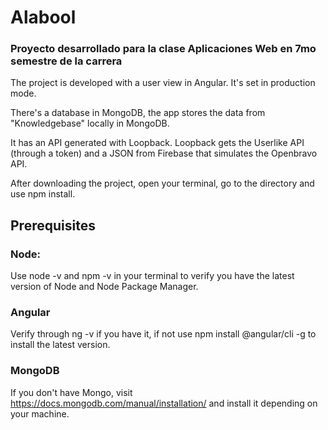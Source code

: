 # Alabool
### Proyecto desarrollado para la clase Aplicaciones Web en 7mo semestre de la carrera
The project is developed with a user view in Angular. It's set in production mode.

There's a database in MongoDB, the app stores the data from "Knowledgebase" locally in MongoDB.

It has an API generated with Loopback. Loopback gets the Userlike API (through a token) and a JSON from Firebase that simulates the Openbravo API.

After downloading the project, open your terminal, go to the directory and use npm install.
## Prerequisites
### Node:
Use node -v and npm -v in your terminal to verify you have the latest version of Node and Node Package Manager.
### Angular
Verify through ng -v if you have it, if not use npm install @angular/cli -g to install the latest version.
### MongoDB
If you don't have Mongo, visit https://docs.mongodb.com/manual/installation/ and install it depending on your machine.
